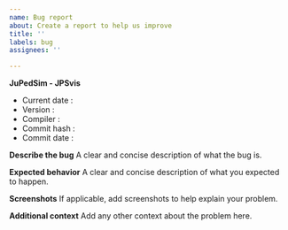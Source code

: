 ```yaml
---
name: Bug report
about: Create a report to help us improve
title: ''
labels: bug
assignees: ''

---
```


**JuPedSim - JPSvis**

- Current date   :
- Version        :
- Compiler       :
- Commit hash    :
- Commit date    :

**Describe the bug**
A clear and concise description of what the bug is.

**Expected behavior**
A clear and concise description of what you expected to happen.

**Screenshots**
If applicable, add screenshots to help explain your problem.

**Additional context**
Add any other context about the problem here.
